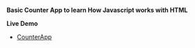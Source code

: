 **Basic Counter App to learn How Javascript works with HTML**


**Live Demo**


 - [CounterApp](https://www.linkedin.com/in/muzamil-alii-84352a234/)
